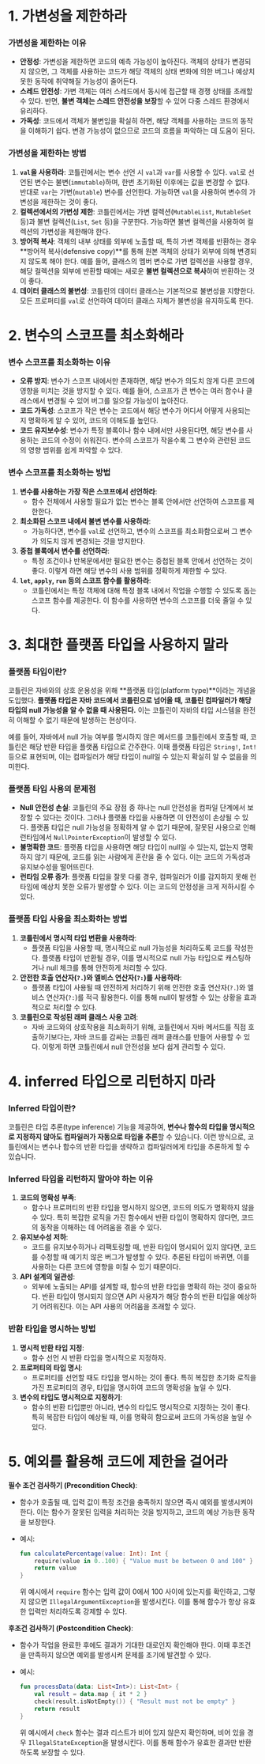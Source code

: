 # 1. 가변성을 제한하라

### 가변성을 제한하는 이유

- **안정성**: 가변성을 제한하면 코드의 예측 가능성이 높아진다. 객체의 상태가 변경되지 않으면, 그 객체를 사용하는 코드가 해당 객체의 상태 변화에 의한 버그나 예상치 못한 동작에 취약해질 가능성이 줄어든다.
- **스레드 안전성**: 가변 객체는 여러 스레드에서 동시에 접근할 때 경쟁 상태를 초래할 수 있다. 반면, **불변 객체는 스레드 안전성을 보장**할 수 있어 다중 스레드 환경에서 유리하다.
- **가독성**: 코드에서 객체가 불변임을 확실히 하면, 해당 객체를 사용하는 코드의 동작을 이해하기 쉽다. 변경 가능성이 없으므로 코드의 흐름을 파악하는 데 도움이 된다.

### 가변성을 제한하는 방법

1. **`val`을 사용하라**: 코틀린에서는 변수 선언 시 `val`과 `var`를 사용할 수 있다. `val`로 선언된 변수는 불변(`immutable`)하며, 한번 초기화된 이후에는 값을 변경할 수 없다. 반대로 `var`는 가변(`mutable`) 변수를 선언한다. 가능하면 `val`을 사용하여 변수의 가변성을 제한하는 것이 좋다.
2. **컬렉션에서의 가변성 제한**: 코틀린에서는 가변 컬렉션(`MutableList`, `MutableSet` 등)과 불변 컬렉션(`List`, `Set` 등)을 구분한다. 가능하면 불변 컬렉션을 사용하여 컬렉션의 가변성을 제한해야 한다.
3. **방어적 복사**: 객체의 내부 상태를 외부에 노출할 때, 특히 가변 객체를 반환하는 경우 **방어적 복사(defensive copy)**를 통해 원본 객체의 상태가 외부에 의해 변경되지 않도록 해야 한다. 예를 들어, 클래스의 멤버 변수로 가변 컬렉션을 사용할 경우, 해당 컬렉션을 외부에 반환할 때에는 새로운 **불변 컬렉션으로 복사**하여 반환하는 것이 좋다.
4. **데이터 클래스의 불변성**: 코틀린의 데이터 클래스는 기본적으로 불변성을 지향한다. 모든 프로퍼티를 `val`로 선언하여 데이터 클래스 자체가 불변성을 유지하도록 한다.

# 2. 변수의 스코프를 최소화해라

### 변수 스코프를 최소화하는 이유

- **오류 방지**: 변수가 스코프 내에서만 존재하면, 해당 변수가 의도치 않게 다른 코드에 영향을 미치는 것을 방지할 수 있다. 예를 들어, 스코프가 큰 변수는 여러 함수나 클래스에서 변경될 수 있어 버그를 일으킬 가능성이 높아진다.
- **코드 가독성**: 스코프가 작은 변수는 코드에서 해당 변수가 어디서 어떻게 사용되는지 명확하게 알 수 있어, 코드의 이해도를 높인다.
- **코드 유지보수성**: 변수가 특정 블록이나 함수 내에서만 사용된다면, 해당 변수를 사용하는 코드의 수정이 쉬워진다. 변수의 스코프가 작을수록 그 변수와 관련된 코드의 영향 범위를 쉽게 파악할 수 있다.

### 변수 스코프를 최소화하는 방법

1. **변수를 사용하는 가장 작은 스코프에서 선언하라**:
    - 함수 전체에서 사용할 필요가 없는 변수는 블록 안에서만 선언하여 스코프를 제한한다.
2. **최소화된 스코프 내에서 불변 변수를 사용하라**:
    - 가능하다면, 변수를 `val`로 선언하고, 변수의 스코프를 최소화함으로써 그 변수가 의도치 않게 변경되는 것을 방지한다.
3. **중첩 블록에서 변수를 선언하라**:
    - 특정 조건이나 반복문에서만 필요한 변수는 중첩된 블록 안에서 선언하는 것이 좋다. 이렇게 하면 해당 변수의 사용 범위를 정확하게 제한할 수 있다.
4. **`let`, `apply`, `run` 등의 스코프 함수를 활용하라**:
    - 코틀린에서는 특정 객체에 대해 특정 블록 내에서 작업을 수행할 수 있도록 돕는 스코프 함수를 제공한다. 이 함수를 사용하면 변수의 스코프를 더욱 줄일 수 있다.

# 3. 최대한 플랫폼 타입을 사용하지 말라

### 플랫폼 타입이란?

코틀린은 자바와의 상호 운용성을 위해 **플랫폼 타입(platform type)**이라는 개념을 도입했다. **플랫폼 타입은 자바 코드에서 코틀린으로 넘어올 때, 코틀린 컴파일러가 해당 타입의 null 가능성을 알 수 없을 때 사용된다.** 이는 코틀린이 자바의 타입 시스템을 완전히 이해할 수 없기 때문에 발생하는 현상이다.

예를 들어, 자바에서 null 가능 여부를 명시하지 않은 메서드를 코틀린에서 호출할 때, 코틀린은 해당 반환 타입을 플랫폼 타입으로 간주한다. 이때 플랫폼 타입은 `String!`, `Int!` 등으로 표현되며, 이는 컴파일러가 해당 타입이 null일 수 있는지 확실히 알 수 없음을 의미한다.

### 플랫폼 타입 사용의 문제점

- **Null 안전성 손실**: 코틀린의 주요 장점 중 하나는 null 안전성을 컴파일 단계에서 보장할 수 있다는 것이다. 그러나 플랫폼 타입을 사용하면 이 안전성이 손상될 수 있다. 플랫폼 타입은 null 가능성을 정확하게 알 수 없기 때문에, 잘못된 사용으로 인해 런타임에서 `NullPointerException`이 발생할 수 있다.
- **불명확한 코드**: 플랫폼 타입을 사용하면 해당 타입이 null일 수 있는지, 없는지 명확하지 않기 때문에, 코드를 읽는 사람에게 혼란을 줄 수 있다. 이는 코드의 가독성과 유지보수성을 떨어뜨린다.
- **런타임 오류 증가**: 플랫폼 타입을 잘못 다룰 경우, 컴파일러가 이를 감지하지 못해 런타임에 예상치 못한 오류가 발생할 수 있다. 이는 코드의 안정성을 크게 저하시킬 수 있다.

### 플랫폼 타입 사용을 최소화하는 방법

1. **코틀린에서 명시적 타입 변환을 사용하라**:
    - 플랫폼 타입을 사용할 때, 명시적으로 null 가능성을 처리하도록 코드를 작성한다. 플랫폼 타입이 반환될 경우, 이를 명시적으로 null 가능 타입으로 캐스팅하거나 null 체크를 통해 안전하게 처리할 수 있다.
2. **안전한 호출 연산자(`?.`)와 엘비스 연산자(`?:`)를 사용하라**:
    - 플랫폼 타입이 사용될 때 안전하게 처리하기 위해 안전한 호출 연산자(`?.`)와 엘비스 연산자(`?:`)를 적극 활용한다. 이를 통해 null이 발생할 수 있는 상황을 효과적으로 처리할 수 있다.
3. **코틀린으로 작성된 래퍼 클래스 사용 고려**:
    - 자바 코드와의 상호작용을 최소화하기 위해, 코틀린에서 자바 메서드를 직접 호출하기보다는, 자바 코드를 감싸는 코틀린 래퍼 클래스를 만들어 사용할 수 있다. 이렇게 하면 코틀린에서 null 안전성을 보다 쉽게 관리할 수 있다.

# 4. inferred 타입으로 리턴하지 마라

### Inferred 타입이란?

코틀린은 타입 추론(type inference) 기능을 제공하여, **변수나 함수의 타입을 명시적으로 지정하지 않아도 컴파일러가 자동으로 타입을 추론**할 수 있습니다. 이런 방식으로, 코틀린에서는 변수나 함수의 반환 타입을 생략하고 컴파일러에게 타입을 추론하게 할 수 있습니다.

### Inferred 타입을 리턴하지 말아야 하는 이유

1. **코드의 명확성 부족**:
    - 함수나 프로퍼티의 반환 타입을 명시하지 않으면, 코드의 의도가 명확하지 않을 수 있다. 특히 복잡한 로직을 가진 함수에서 반환 타입이 명확하지 않다면, 코드의 동작을 이해하는 데 어려움을 겪을 수 있다.
2. **유지보수성 저하**:
    - 코드를 유지보수하거나 리팩토링할 때, 반환 타입이 명시되어 있지 않다면, 코드를 수정할 때 예기치 않은 버그가 발생할 수 있다. 추론된 타입이 바뀌면, 이를 사용하는 다른 코드에 영향을 미칠 수 있기 때문이다.
3. **API 설계의 일관성**:
    - 외부에 노출되는 API를 설계할 때, 함수의 반환 타입을 명확히 하는 것이 중요하다. 반환 타입이 명시되지 않으면 API 사용자가 해당 함수의 반환 타입을 예상하기 어려워진다. 이는 API 사용의 어려움을 초래할 수 있다.

### 반환 타입을 명시하는 방법

1. **명시적 반환 타입 지정**:
    - 함수 선언 시 반환 타입을 명시적으로 지정하자.
2. **프로퍼티의 타입 명시**:
    - 프로퍼티를 선언할 때도 타입을 명시하는 것이 좋다. 특히 복잡한 초기화 로직을 가진 프로퍼티의 경우, 타입을 명시하여 코드의 명확성을 높일 수 있다.
3. **변수의 타입도 명시적으로 지정하기**:
    - 함수의 반환 타입뿐만 아니라, 변수의 타입도 명시적으로 지정하는 것이 좋다. 특히 복잡한 타입이 예상될 때, 이를 명확히 함으로써 코드의 가독성을 높일 수 있다.

# 5. 예외를 활용해 코드에 제한을 걸어라

**필수 조건 검사하기 (Precondition Check)**:

- 함수가 호출될 때, 입력 값이 특정 조건을 충족하지 않으면 즉시 예외를 발생시켜야 한다. 이는 함수가 잘못된 입력을 처리하는 것을 방지하고, 코드의 예상 가능한 동작을 보장한다.
- 예시:
    
    ```kotlin
    fun calculatePercentage(value: Int): Int {
        require(value in 0..100) { "Value must be between 0 and 100" }
        return value
    }
    ```
    
    위 예시에서 `require` 함수는 입력 값이 0에서 100 사이에 있는지를 확인하고, 그렇지 않으면 `IllegalArgumentException`을 발생시킨다. 이를 통해 함수가 항상 유효한 입력만 처리하도록 강제할 수 있다.
    

**후조건 검사하기 (Postcondition Check)**:

- 함수가 작업을 완료한 후에도 결과가 기대한 대로인지 확인해야 한다. 이때 후조건을 만족하지 않으면 예외를 발생시켜 문제를 조기에 발견할 수 있다.
- 예시:
    
    ```kotlin
    fun processData(data: List<Int>): List<Int> {
        val result = data.map { it * 2 }
        check(result.isNotEmpty()) { "Result must not be empty" }
        return result
    }
    ```
    
    위 예시에서 `check` 함수는 결과 리스트가 비어 있지 않은지 확인하며, 비어 있을 경우 `IllegalStateException`을 발생시킨다. 이를 통해 함수가 유효한 결과만 반환하도록 보장할 수 있다.
